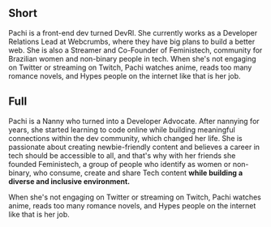 ## Short
Pachi is a front-end dev turned DevRl. She currently works as a Developer Relations Lead at Webcrumbs, where they have big plans to build a better web. She is also a Streamer and Co-Founder of Feministech, community for Brazilian women and non-binary people in tech. 
When she's not engaging on Twitter or streaming on Twitch, Pachi watches anime, reads too many romance novels, and Hypes people on the internet like that is her job.


## Full
Pachi is a Nanny who turned into a Developer Advocate.
After nannying for years, she started learning to code online while building meaningful connections within the dev community, which changed her life.
She is passionate about creating newbie-friendly content and believes a career in tech should be accessible to all, and that's why with her friends she founded Feministech, a group of people who identify as women or non-binary, who consume, create and share  Tech content **while building a diverse and inclusive environment.**

When she's not engaging on Twitter or streaming on Twitch, Pachi watches anime, reads too many romance novels, and Hypes people on the internet like that is her job.

